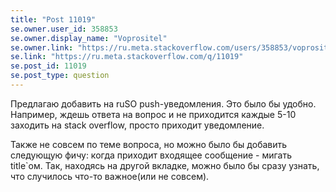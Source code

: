 ```yaml
---
title: "Post 11019"
se.owner.user_id: 358853
se.owner.display_name: "Voprositel"
se.owner.link: "https://ru.meta.stackoverflow.com/users/358853/voprositel"
se.link: "https://ru.meta.stackoverflow.com/q/11019"
se.post_id: 11019
se.post_type: question
---
```

<p>Предлагаю добавить на ruSO push-уведомления. Это было бы удобно. Например, ждешь ответа на вопрос и не приходится каждые 5-10 заходить на stack overflow, просто приходит уведомление.</p>
<p>Также не совсем по теме вопроса, но можно было бы добавить следующую фичу: когда приходит входящее сообщение - мигать title`ом. Так, находясь на другой вкладке, можно было бы сразу узнать, что случилось что-то важное(или не совсем).</p>
